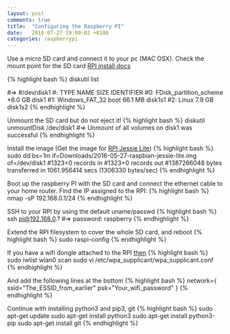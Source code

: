 ```yaml
---
layout: post
comments: true
title:  "Configuring the Raspberry PI"
date:   2016-07-27 19:00:02 +0100
categories: raspberrypi
---
```


Use a micro SD card and connect it to your pc (MAC OSX). Check the mount point for the SD card [RPI install docs][rpi-install]

{% highlight bash %}
diskutil list

#=> 
#/dev/disk1
#:                       TYPE NAME                    SIZE       IDENTIFIER
#0:     FDisk_partition_scheme                        *8.0 GB     disk1
#1:             Windows_FAT_32 boot                    66.1 MB    disk1s1
#2:                      Linux                         7.9 GB     disk1s2
{% endhighlight %}

Unmount the SD card but do not eject it!
{% highlight bash %}
diskutil unmountDisk /dev/disk1
#=> Unmount of all volumes on disk1 was successful
{% endhighlight %}

Install the image (Get the image for [RPI Jessie Lite][rpi-jesie-lite])
{% highlight bash %}
sudo dd bs=1m if=Downloads/2016-05-27-raspbian-jessie-lite.img of=/dev/disk1
#1323+0 records in
#1323+0 records out
#1387266048 bytes transferred in 1061.956414 secs (1306330 bytes/sec)
{% endhighlight %}

Boot up the raspberry PI with the SD card and connect the ethernet cable to your home router. Find the IP assigned to the RPI:
{% highlight bash %}
nmap -sP 192.168.0.1/24
{% endhighlight %}

SSH to your RPI by using the default uname/passwd
{% highlight bash %}
ssh pi@192.168.0.? 
#=> password: raspberry
{% endhighlight %}

Extend the RPI filesystem to cover the whole SD card, and reboot
{% highlight bash %}
sudo raspi-config
{% endhighlight %}

If you have a wifi dongle attached to the RPI [then][rpi-connect-wifi]
{% highlight bash %}
sudo iwlist wlan0 scan
sudo vi /etc/wpa_supplicant/wpa_supplicant.conf
{% endhighlight %}

And add the following lines at the bottom
{% highlight bash %}
network={
    ssid="The_ESSID_from_earlier"
    psk="Your_wifi_password"
}
{% endhighlight %}

Continue with installing python3 and pip3, git
{% highlight bash %}
sudo apt-get update
sudo apt-get install python3
sudo apt-get install python3-pip
sudo apt-get install git
{% endhighlight %}


[rpi-install]: https://www.raspberrypi.org/documentation/installation/installing-images/mac.md
[rpi-jesie-lite]: https://www.raspberrypi.org/downloads/raspbian/
[rpi-connect-wifi]: https://www.raspberrypi.org/documentation/configuration/wireless/wireless-cli.md
